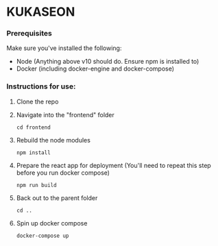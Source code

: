 # KUKASEON

### Prerequisites
Make sure you've installed the following:
+ Node (Anything above v10 should do. Ensure npm is installed to)
+ Docker (including docker-engine and docker-compose)

### Instructions for use:

1) Clone the repo

2) Navigate into the "frontend" folder
    ``` 
    cd frontend
    ```

3) Rebuild the node modules
    ```
    npm install
    ```

4) Prepare the react app for deployment (You'll need to repeat this step before you run docker compose)
    ```
    npm run build
    ```

5) Back out to the parent folder
    ```
    cd ..
    ```

6) Spin up docker compose
    ```
    docker-compose up
    ```